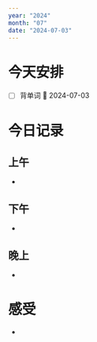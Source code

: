 ```yaml
---
year: "2024"
month: "07"
date: "2024-07-03"
---
```

# 今天安排
- [ ] 背单词 📅 2024-07-03




# 今日记录

## 上午
*  

## 下午
* 

## 晚上
* 

# 感受
* 




